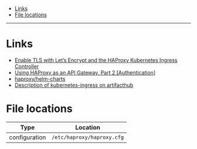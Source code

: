 - [Links](#links)
- [File locations](#file-locations)
____

# Links

- [Enable TLS with Let’s Encrypt and the HAProxy Kubernetes Ingress
  Controller](https://www.haproxy.com/blog/enable-tls-with-lets-encrypt-and-the-haproxy-kubernetes-ingress-controller/)
- [Using HAProxy as an API Gateway, Part
  2 [Authentication]](https://www.haproxy.com/blog/using-haproxy-as-an-api-gateway-part-2-authentication/)
- [haproxy/helm-charts](https://github.com/haproxytech/helm-charts)
- [Description of kubernetes-ingress on
  artifacthub](https://artifacthub.io/packages/helm/haproxytech/kubernetes-ingress)

# File locations

| Type          | Location                   |
| ---           | ---                        |
| configuration | `/etc/haproxy/haproxy.cfg` |
